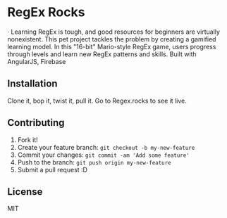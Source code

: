 # RegEx Rocks
 · Learning RegEx is tough, and good resources for beginners are virtually nonexistent. This pet project tackles the problem by creating a gamified learning model. In this "16-bit" Mario-style RegEx game, users progress through levels and learn new RegEx patterns and skills. Built with AngularJS, Firebase
## Installation
Clone it, bop it, twist it, pull it.
Go to Regex.rocks to see it live.
## Contributing
1. Fork it!
2. Create your feature branch: `git checkout -b my-new-feature`
3. Commit your changes: `git commit -am 'Add some feature'`
4. Push to the branch: `git push origin my-new-feature`
5. Submit a pull request :D
## License
MIT